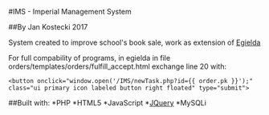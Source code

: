 #IMS - Imperial Management System

##By Jan Kostecki 2017

System created to improve school's book sale, work as extension of [Egielda](github.com/m4tx/egielda)

For full compability of programs, in egielda in file orders/templates/orders/fulfill_accept.html exchange line 20 with:

```
<button onclick="window.open('/IMS/newTask.php?id={{ order.pk }}');" class="ui primary icon labeled button right floated" type="submit">
```

##Built with:
*PHP
*HTML5
*JavaScript
*[JQuery](jquery.com)
*MySQLi
